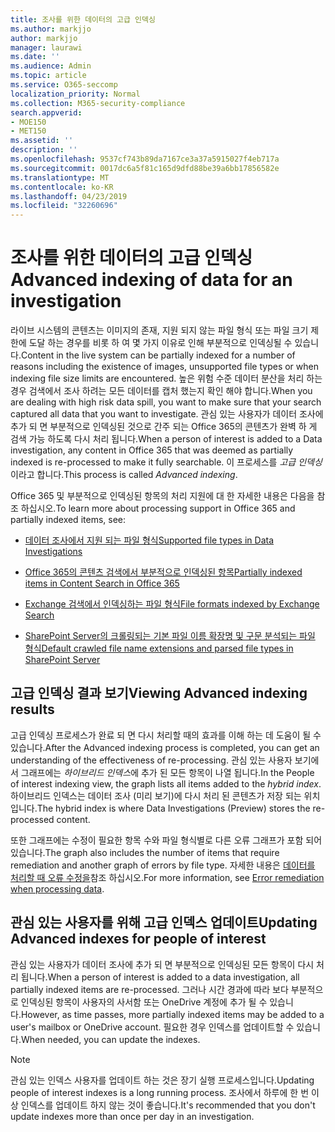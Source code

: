 ```yaml
---
title: 조사를 위한 데이터의 고급 인덱싱
ms.author: markjjo
author: markjjo
manager: laurawi
ms.date: ''
ms.audience: Admin
ms.topic: article
ms.service: O365-seccomp
localization_priority: Normal
ms.collection: M365-security-compliance
search.appverid:
- MOE150
- MET150
ms.assetid: ''
description: ''
ms.openlocfilehash: 9537cf743b89da7167ce3a37a5915027f4eb717a
ms.sourcegitcommit: 0017dc6a5f81c165d9dfd88be39a6bb17856582e
ms.translationtype: MT
ms.contentlocale: ko-KR
ms.lasthandoff: 04/23/2019
ms.locfileid: "32260696"
---
```

# <a name="advanced-indexing-of-data-for-an-investigation"></a><span data-ttu-id="22dd9-102">조사를 위한 데이터의 고급 인덱싱</span><span class="sxs-lookup"><span data-stu-id="22dd9-102">Advanced indexing of data for an investigation</span></span>

<span data-ttu-id="22dd9-103">라이브 시스템의 콘텐츠는 이미지의 존재, 지원 되지 않는 파일 형식 또는 파일 크기 제한에 도달 하는 경우를 비롯 하 여 몇 가지 이유로 인해 부분적으로 인덱싱될 수 있습니다.</span><span class="sxs-lookup"><span data-stu-id="22dd9-103">Content in the live system can be partially indexed for a number of reasons including the existence of images, unsupported file types or when indexing file size limits are encountered.</span></span> <span data-ttu-id="22dd9-104">높은 위험 수준 데이터 분산을 처리 하는 경우 검색에서 조사 하려는 모든 데이터를 캡처 했는지 확인 해야 합니다.</span><span class="sxs-lookup"><span data-stu-id="22dd9-104">When you are dealing with high risk data spill, you want to make sure that your search captured all data that you want to investigate.</span></span> <span data-ttu-id="22dd9-105">관심 있는 사용자가 데이터 조사에 추가 되 면 부분적으로 인덱싱된 것으로 간주 되는 Office 365의 콘텐츠가 완벽 하 게 검색 가능 하도록 다시 처리 됩니다.</span><span class="sxs-lookup"><span data-stu-id="22dd9-105">When a person of interest is added to a Data investigation, any content in Office 365 that was deemed as partially indexed is re-processed to make it fully searchable.</span></span> <span data-ttu-id="22dd9-106">이 프로세스를 *고급 인덱싱*이라고 합니다.</span><span class="sxs-lookup"><span data-stu-id="22dd9-106">This process is called *Advanced indexing*.</span></span> 

<span data-ttu-id="22dd9-107">Office 365 및 부분적으로 인덱싱된 항목의 처리 지원에 대 한 자세한 내용은 다음을 참조 하십시오.</span><span class="sxs-lookup"><span data-stu-id="22dd9-107">To learn more about processing support in Office 365 and partially indexed items, see:</span></span>

- [<span data-ttu-id="22dd9-108">데이터 조사에서 지원 되는 파일 형식</span><span class="sxs-lookup"><span data-stu-id="22dd9-108">Supported file types in Data Investigations</span></span>](supported-filetypes-datainvestigations.md)

- [<span data-ttu-id="22dd9-109">Office 365의 콘텐츠 검색에서 부분적으로 인덱싱된 항목</span><span class="sxs-lookup"><span data-stu-id="22dd9-109">Partially indexed items in Content Search in Office 365</span></span>](https://docs.microsoft.com/en-us/office365/securitycompliance/partially-indexed-items-in-content-search)

- [<span data-ttu-id="22dd9-110">Exchange 검색에서 인덱싱하는 파일 형식</span><span class="sxs-lookup"><span data-stu-id="22dd9-110">File formats indexed by Exchange Search</span></span>](https://docs.microsoft.com/en-us/exchange/file-formats-indexed-by-exchange-search-exchange-2013-help)

- [<span data-ttu-id="22dd9-111">SharePoint Server의 크롤링되는 기본 파일 이름 확장명 및 구문 분석되는 파일 형식</span><span class="sxs-lookup"><span data-stu-id="22dd9-111">Default crawled file name extensions and parsed file types in SharePoint Server</span></span>](https://docs.microsoft.com/en-us/SharePoint/technical-reference/default-crawled-file-name-extensions-and-parsed-file-types)

## <a name="viewing-advanced-indexing-results"></a><span data-ttu-id="22dd9-112">고급 인덱싱 결과 보기</span><span class="sxs-lookup"><span data-stu-id="22dd9-112">Viewing Advanced indexing results</span></span>

<span data-ttu-id="22dd9-113">고급 인덱싱 프로세스가 완료 되 면 다시 처리할 때의 효과를 이해 하는 데 도움이 될 수 있습니다.</span><span class="sxs-lookup"><span data-stu-id="22dd9-113">After the Advanced indexing process is completed, you can get an understanding of the effectiveness of re-processing.</span></span>  <span data-ttu-id="22dd9-114">관심 있는 사용자 보기에서 그래프에는 *하이브리드 인덱스*에 추가 된 모든 항목이 나열 됩니다.</span><span class="sxs-lookup"><span data-stu-id="22dd9-114">In the People of interest indexing view, the graph lists all items added to the *hybrid index*.</span></span>  <span data-ttu-id="22dd9-115">하이브리드 인덱스는 데이터 조사 (미리 보기)에 다시 처리 된 콘텐츠가 저장 되는 위치입니다.</span><span class="sxs-lookup"><span data-stu-id="22dd9-115">The hybrid index is where Data Investigations (Preview) stores the re-processed content.</span></span>

<span data-ttu-id="22dd9-116">또한 그래프에는 수정이 필요한 항목 수와 파일 형식별로 다른 오류 그래프가 포함 되어 있습니다.</span><span class="sxs-lookup"><span data-stu-id="22dd9-116">The graph also includes the number of items that require remediation and another graph of errors by file type.</span></span> <span data-ttu-id="22dd9-117">자세한 내용은 [데이터를 처리할 때 오류 수정을](error-remediation.md)참조 하십시오.</span><span class="sxs-lookup"><span data-stu-id="22dd9-117">For more information, see [Error remediation when processing data](error-remediation.md).</span></span>

## <a name="updating-advanced-indexes-for-people-of-interest"></a><span data-ttu-id="22dd9-118">관심 있는 사용자를 위해 고급 인덱스 업데이트</span><span class="sxs-lookup"><span data-stu-id="22dd9-118">Updating Advanced indexes for people of interest</span></span>

<span data-ttu-id="22dd9-119">관심 있는 사용자가 데이터 조사에 추가 되 면 부분적으로 인덱싱된 모든 항목이 다시 처리 됩니다.</span><span class="sxs-lookup"><span data-stu-id="22dd9-119">When a person of interest is added to a data investigation, all partially indexed items are re-processed.</span></span> <span data-ttu-id="22dd9-120">그러나 시간 경과에 따라 보다 부분적으로 인덱싱된 항목이 사용자의 사서함 또는 OneDrive 계정에 추가 될 수 있습니다.</span><span class="sxs-lookup"><span data-stu-id="22dd9-120">However, as time passes, more partially indexed items may be added to a user's mailbox or OneDrive account.</span></span>  <span data-ttu-id="22dd9-121">필요한 경우 인덱스를 업데이트할 수 있습니다.</span><span class="sxs-lookup"><span data-stu-id="22dd9-121">When needed, you can update the indexes.</span></span>

> [!NOTE]
> <span data-ttu-id="22dd9-122">관심 있는 인덱스 사용자를 업데이트 하는 것은 장기 실행 프로세스입니다.</span><span class="sxs-lookup"><span data-stu-id="22dd9-122">Updating people of interest indexes is a long running process.</span></span> <span data-ttu-id="22dd9-123">조사에서 하루에 한 번 이상 인덱스를 업데이트 하지 않는 것이 좋습니다.</span><span class="sxs-lookup"><span data-stu-id="22dd9-123">It's recommended that you don't update indexes more than once per day in an investigation.</span></span>
